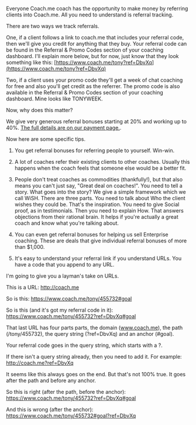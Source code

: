 Everyone Coach.me coach has the opportunity to make money by referring clients into Coach.me. All you need to understand is referral tracking.

There are two ways we track referrals.

One, if a client follows a link to coach.me that includes your referral code, then we'll give you credit for anything that they buy. Your referral code can be found in the Referral & Promo Codes section of your coaching dashboard. I'll explain more below, but for now, just know that they look something like this: [https://www.coach.me/tony?ref=DbvXq](https://www.coach.me/tony?ref=DbvXq)

Two, if a client uses your promo code they'll get a week of chat coaching for free and also you'll get credit as the referrer. The promo code is also available in the Referral & Promo Codes section of your coaching dashboard. Mine looks like TONYWEEK.

Now, why does this matter? 

We give very generous referral bonuses starting at 20% and working up to 40%. [The full details are on our payment page.](http://training.coach.me/article/123-how-does-payment-work).

Now here are some specific tips.

1. You get referral bonuses for referring people to yourself. Win-win. 

2. A lot of coaches refer their existing clients to other coaches. Usually this happens when the coach feels that someone else would be a better fit. 

3. People don't treat coaches as commodities (thankfully!), but that also means you can't just say, "Great deal on coaches!". You need to tell a story. What goes into the story? We give a simple framework which we call WiSH. There are three parts. You need to talk about Who the client wishes they could be. That's the inspiration. You need to give Social proof, as in testimonials. Then you need to explain How. That answers objections from their rational brain. It helps if you're actually a great coach and know what you're talking about.

4. You can even get referral bonuses for helping us sell Enterprise coaching. These are deals that give individual referral bonuses of more than $1,000. 

5. It's easy to understand your referral link if you understand URLs. You have a code that you append to any URL. 

I'm going to give you a layman's take on URLs. 

This is a URL: http://coach.me

So is this: https://www.coach.me/tony/455732#goal

So is this (and it's got my referral code in it): https://www.coach.me/tony/455732?ref=DbvXq#goal

That last URL has four parts parts, the domain (www.coach.me), the path (/tony/455732), the query string (?ref=DbvXq) and an anchor (#goal).

Your referral code goes in the query string, which starts with a ?.

If there isn't a query string already, then you need to add it. For example: http://coach.me?ref=DbvXq

It seems like this always goes on the end. But that's not 100% true. It goes after the path and before any anchor. 

So this is right (after the path, before the anchor): https://www.coach.me/tony/455732?ref=DbvXq#goal

And this is wrong (after the anchor): https://www.coach.me/tony/455732#goal?ref=DbvXq